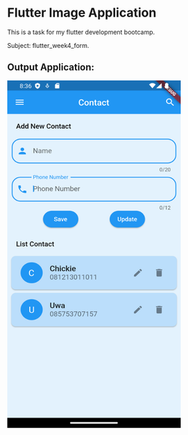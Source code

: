# Flutter Image Application
This is a task for my flutter development bootcamp.

Subject: flutter_week4_form.

## Output Application:
  <img src= "https://github.com/achmadfaizalawi/flutter_week4_form/blob/development/assets/output_screenshots/homepage.png?raw=true" width="400" height="800"/>